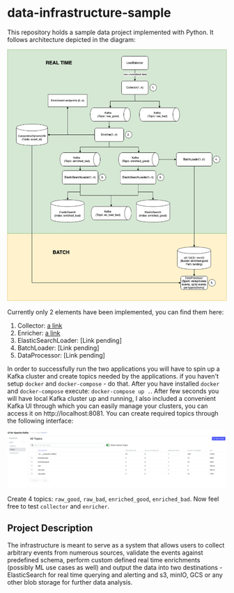 # data-infrastructure-sample
This repository holds a sample data project implemented with Python. It follows architecture depicted in the diagram:

![alt text](https://github.com/AurimasGr/data-infrastructure-sample/blob/main/pictures/architecture.png?raw=true)

Currently only 2 elements have been implemented, you can find them here:

   1. Collector: [a link](https://github.com/AurimasGr/data-infrastructure-sample/blob/main/stream/integration/collector)
   2. Enricher: [a link](https://github.com/AurimasGr/data-infrastructure-sample/blob/main/stream/integration/enricher)
   3. ElasticSearchLoader: [Link pending]
   4. BatchLoader: [Link pending]
   5. DataProcessor: [Link pending]
   
In order to successfully run the two applications you will have to spin up a Kafka cluster and create
topics needed by the applications. if you haven't setup ```docker``` and ```docker-compose``` - do that. After you
have installed ```docker``` and ```docker-compose``` execute: ```docker-compose up .```. After few seconds you will 
have local Kafka cluster up and running, I also included a convenient Kafka UI through which you can easily manage your
clusters, you can access it on http://localhost:8081. You can create required topics through the following interface:

![alt text](https://github.com/AurimasGr/data-infrastructure-sample/blob/main/pictures/kafka-ui.png?raw=true)

Create 4 topics: ```raw_good```, ```raw_bad```, ```enriched_good```, ```enriched_bad```. Now feel free to test 
```collector``` and ```enricher```.

Project Description
-
The infrastructure is meant to serve as a system that allows users to collect arbitrary events from numerous sources, 
validate the events against predefined schema, perform custom defined real time enrichments (possibly ML use cases as 
well) and output the data into two destinations - ElasticSearch for real time querying and alerting and s3, minIO, GCS
or any other blob storage for further data analysis.